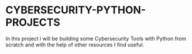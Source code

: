# CYBERSECURITY-PYTHON-PROJECTS
In this project i will be building some Cybersecurity Tools with Python from scratch and with the help of other resources I find useful.
